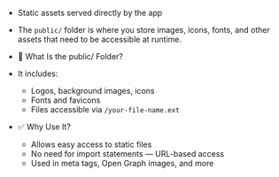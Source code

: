 - Static assets served directly by the app

- The `public/` folder is where you store images, icons, fonts, and other assets that need to be accessible at runtime.

- 🧩 What Is the public/ Folder?
- It includes:

  - Logos, background images, icons
  - Fonts and favicons
  - Files accessible via `/your-file-name.ext`

- ✅ Why Use It?
  - Allows easy access to static files
  - No need for import statements — URL-based access
  - Used in meta tags, Open Graph images, and more
